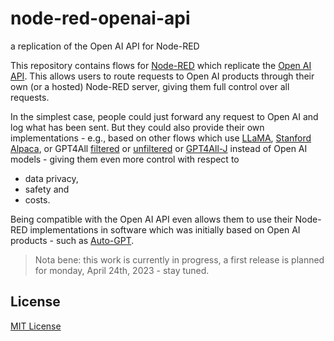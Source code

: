 # node-red-openai-api #

a replication of the Open AI API for Node-RED

This repository contains flows for [Node-RED](https://nodered.org/) which replicate the [Open AI API](https://platform.openai.com/docs/api-reference/introduction). This allows users to route requests to Open AI products through their own (or a hosted) Node-RED server, giving them full control over all requests.

In the simplest case, people could just forward any request to Open AI and log what has been sent. But they could also provide their own implementations - e.g., based on other flows which use [LLaMA](https://github.com/rozek/node-red-flow-llama), [Stanford Alpaca](https://github.com/rozek/node-red-flow-alpaca), or GPT4All [filtered](https://github.com/rozek/node-red-flow-gpt4all-filtered) or [unfiltered](https://github.com/rozek/node-red-flow-gpt4all-unfiltered) or [GPT4All-J](https://github.com/rozek/node-red-flow-gpt4all-j) instead of Open AI models - giving them even more control with respect to

* data privacy,
* safety and
* costs.

Being compatible with the Open AI API even allows them to use their Node-RED implementations in software which was initially based on Open AI products - such as [Auto-GPT](https://github.com/Significant-Gravitas/Auto-GPT).

> Nota bene: this work is currently in progress, a first release is planned for monday, April 24th, 2023 - stay tuned.

## License ##

[MIT License](LICENSE.md)
